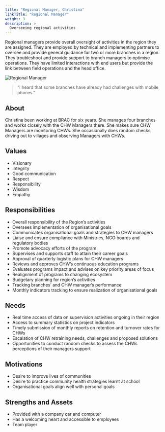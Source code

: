 ```yaml
---
title: "Regional Manager, Christina"
linkTitle: "Regional Manager"
weight: 3
description: >
  Overseeing regional activities
---
```


Regional managers provide overall oversight of activities in the region they are assigned. They are employed by technical and implementing partners to oversee and provide general guidance for two or more branches in a region. They troubleshoot and provide support to branch managers to optimise operations. They have limited interactions with end users but provide the link between field operations and the head office.

![Regional Manager](regional-manager.png)

> “I heard that some branches have already had challenges with mobile phones.”

## About

Christina been working at BRAC for six years. She manages four branches and works closely with the CHW Managers there. She makes sure CHW Managers are monitoring CHWs. She occasionally does random checks, driving out to villages and observing Managers with CHWs.

## Values

- Visionary
- Integrity
- Good communication
- Respect
- Responsibility
- Wisdom
- Empathy


## Responsibilities

- Overall responsibility of the Region’s activities
- Oversees implementation of organisational goals 
- Communicates organisational goals and strategies to CHW managers
- Liaise and ensure compliance with Ministries, NGO boards and regulatory bodies
- Promote advocacy efforts of the program
- Supervises and supports staff to attain their career goals
- Approval of quarterly logistic plans for CHW managers
- Reviews and approves CHW’s continuous education programs
- Evaluates programs impact and advises on key priority areas of focus
- Realignment of programs to changing ecosystem
- Budgetary planning for region’s activities
- Tracking branches’ and CHW manager’s performance
- Monthly indicators tracking to ensure realization of organisational goals


## Needs

- Real time access of data on supervision activities ongoing in their region
- Access to summary statistics on project indicators
- Timely submission of monthly reports on retention and turnover rates for CHWs
- Escalation of CHW retraining needs, challenges and proposed solutions
- Opportunities to conduct random checks to assess the CHWs perceptions of their managers support


## Motivations

- Desire to improve lives of communities
- Desire to practice community health strategies learnt at school
- Organisational goals align well with personal goals


## Strengths and Assets

- Provided with a company car and computer
- Has a welcoming heart and accessible to employees
- Team player
